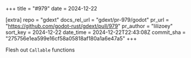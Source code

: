 +++
title = "#979"
date = 2024-12-22

[extra]
repo = "gdext"
docs_rel_url = "gdext/pr-979/godot"
pr_url = "https://github.com/godot-rust/gdext/pull/979"
pr_author = "lilizoey"
sort_key = 2024-12-22
date_time = 2024-12-22T22:43:08Z
commit_sha = "275756e1ea599e16cf58a05818af180a1a6e47a5"
+++

Flesh out `Callable` functions
